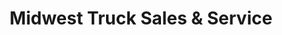 ---
title: "Midwest Truck Sales & Service"
url: /scott-city/midwest-truck-sales-and-service/
shop: shop
---